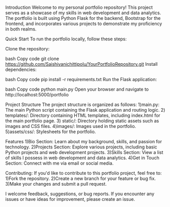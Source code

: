 Introduction
Welcome to my personal portfolio repository! This project serves as a showcase of my skills in web development and data analytics. The portfolio is built using Python Flask for the backend, Bootstrap for the frontend, and incorporates various projects to demonstrate my proficiency in both realms.

Quick Start
To run the portfolio locally, follow these steps:

Clone the repository:

bash
Copy code
git clone https://github.com/Saishivanichittipolu/YourPortfolioRepository.git
Install dependencies:

bash
Copy code
pip install -r requirements.txt
Run the Flask application:

bash
Copy code
python main.py
Open your browser and navigate to http://localhost:5000/portfolio

Project Structure
The project structure is organized as follows:
  1)main.py: The main Python script containing the Flask application and routing logic.
  2) templates/: Directory containing HTML templates, including index.html for the main portfolio page.
  3) static/: Directory holding static assets such as images and CSS files.
  4)images/: Images used in the portfolio.
  5)assets/css/: Stylesheets for the portfolio.

Features
  1)Bio Section: Learn about my background, skills, and passion for technology.
  2)Projects Section: Explore various projects, including basic Python projects and web development projects.
  3)Skills Section: View a list of skills I possess in web development and data analytics.
  4)Get in Touch Section: Connect with me via email or social media.

Contributing:
If you'd like to contribute to this portfolio project, feel free to:
  1)Fork the repository.
  2)Create a new branch for your feature or bug fix.
  3)Make your changes and submit a pull request.

I welcome feedback, suggestions, or bug reports. If you encounter any issues or have ideas for improvement, please create an issue.
